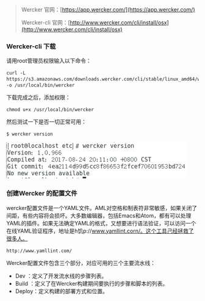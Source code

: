 > Wercker 官网：[https://app.wercker.com/](https://app.wercker.com/)
>
> Wercker-cli 官网：[http://www.wercker.com/cli/install/osx](http://www.wercker.com/cli/install/osx)

### Wercker-cli 下载

请用root管理员权限输入以下命令：

```
curl -L https://s3.amazonaws.com/downloads.wercker.com/cli/stable/linux_amd64/wercker -o /usr/local/bin/wercker
```

下载完成之后，添加权限：

```
chmod u+x /usr/local/bin/wercker
```

然后测试一下是否一切正常可用：

```
$ wercker version
```

![](/assets/123123d55dd8saassa09as9jcjxcxcx.png)



### 创建Wercker 的配置文件

wercker配置文件是一个YAML文件。AML对空格和制表符非常敏感，如果关闭了间距，有些内容将会损坏。大多数编辑器，包括Emacs和Atom，都有可以处理YAML的插件。如果无法确定YAML的格式，又想要进行语法验证，可以访问一个在线YAML验证程序，地址是h饥p://www.yamllint.corn/。这个工具己经拯救了很多人。

```
http://www.yamllint.com/
```

Wercker配置文件包含三个部分，对应可用的三个主要流水线：

* Dev
  ：定义了开发流水线的步骤列表。
* Build
  ：定义了在Wercker构建期间要执行的步骤和脚本的列表。
* Deploy：定义构建的部署方式和位置。




